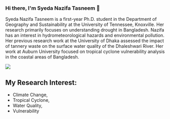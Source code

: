 ### Hi there, I'm Syeda Nazifa Tasneem 👋

Syeda Nazifa Tasneem is a first-year Ph.D. student in the Department of Geography and Sustainability at the University of Tennessee, Knoxville. Her research primarily focuses on understanding drought in Bangladesh. Nazifa has an interest in hydrometeorological hazards and environmental pollution. Her previous research work at the University of Dhaka assessed the impact of tannery waste on the surface water quality of the Dhaleshwari River. Her work at Auburn University focused on tropical cyclone vulnerability analysis in the coastal areas of Bangladesh.

![](https://i.gifer.com/embedded/download/5Tz.gif)


## My Research Interest:

- Climate Change,
- Tropical Cyclone,
- Water Quality,
- Vulnerability 